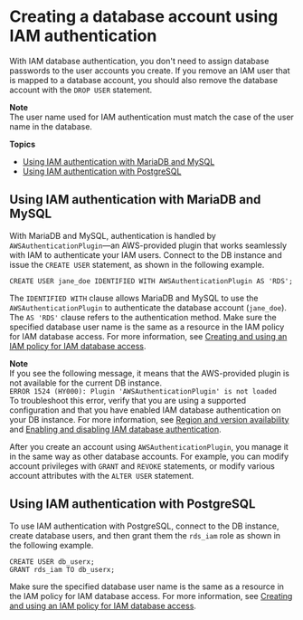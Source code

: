 # Creating a database account using IAM authentication<a name="UsingWithRDS.IAMDBAuth.DBAccounts"></a>

With IAM database authentication, you don't need to assign database passwords to the user accounts you create\. If you remove an IAM user that is mapped to a database account, you should also remove the database account with the `DROP USER` statement\.

**Note**  
The user name used for IAM authentication must match the case of the user name in the database\.

**Topics**
+ [Using IAM authentication with MariaDB and MySQL](#UsingWithRDS.IAMDBAuth.DBAccounts.MySQL)
+ [Using IAM authentication with PostgreSQL](#UsingWithRDS.IAMDBAuth.DBAccounts.PostgreSQL)

## Using IAM authentication with MariaDB and MySQL<a name="UsingWithRDS.IAMDBAuth.DBAccounts.MySQL"></a>

With MariaDB and MySQL, authentication is handled by `AWSAuthenticationPlugin`—an AWS\-provided plugin that works seamlessly with IAM to authenticate your IAM users\. Connect to the DB instance and issue the `CREATE USER` statement, as shown in the following example\.

```
CREATE USER jane_doe IDENTIFIED WITH AWSAuthenticationPlugin AS 'RDS'; 
```

The `IDENTIFIED WITH` clause allows MariaDB and MySQL to use the `AWSAuthenticationPlugin` to authenticate the database account \(`jane_doe`\)\. The `AS 'RDS'` clause refers to the authentication method\. Make sure the specified database user name is the same as a resource in the IAM policy for IAM database access\. For more information, see [Creating and using an IAM policy for IAM database access](UsingWithRDS.IAMDBAuth.IAMPolicy.md)\. 

**Note**  
If you see the following message, it means that the AWS\-provided plugin is not available for the current DB instance\.  
`ERROR 1524 (HY000): Plugin 'AWSAuthenticationPlugin' is not loaded`  
To troubleshoot this error, verify that you are using a supported configuration and that you have enabled IAM database authentication on your DB instance\. For more information, see [Region and version availability](UsingWithRDS.IAMDBAuth.md#UsingWithRDS.IAMDBAuth.Availability) and [Enabling and disabling IAM database authentication](UsingWithRDS.IAMDBAuth.Enabling.md)\.

After you create an account using `AWSAuthenticationPlugin`, you manage it in the same way as other database accounts\. For example, you can modify account privileges with `GRANT` and `REVOKE` statements, or modify various account attributes with the `ALTER USER` statement\. 

## Using IAM authentication with PostgreSQL<a name="UsingWithRDS.IAMDBAuth.DBAccounts.PostgreSQL"></a>

To use IAM authentication with PostgreSQL, connect to the DB instance, create database users, and then grant them the `rds_iam` role as shown in the following example\.

```
CREATE USER db_userx; 
GRANT rds_iam TO db_userx;
```

Make sure the specified database user name is the same as a resource in the IAM policy for IAM database access\. For more information, see [Creating and using an IAM policy for IAM database access](UsingWithRDS.IAMDBAuth.IAMPolicy.md)\. 